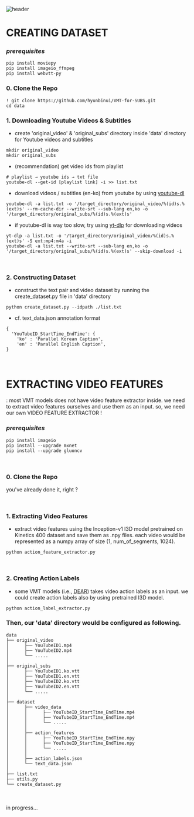 ![header](https://capsule-render.vercel.app/api?type=transparent&height=200&section=header&text=VMT%20for%20SUBS&fontSize=80&fontColor=345F53)

# CREATING DATASET 
### *prerequisites*
```
pip install moviepy
pip install imageio_ffmpeg
pip install webvtt-py
```
### 0. Clone the Repo
```
! git clone https://github.com/hyunbinui/VMT-for-SUBS.git
cd data
```
### 1. Downloading Youtube Videos & Subtitles
- create 'original_video' & 'original_subs' directory inside 'data' directory for Youtube videos and subtitles
```
mkdir original_video
mkdir original_subs
```
- (recommendation) get video ids from playlist
```
# playlist → youtube ids → txt file
youtube-dl --get-id [playlist link] -i >> list.txt
```
- download videos / subtitles (en-ko) from youtube by using [youtube-dl](https://github.com/ytdl-org/youtube-dl)

```
youtube-dl -a list.txt -o '/target_directory/original_video/%(id)s.%(ext)s' --rm-cache-dir --write-srt --sub-lang en,ko -o '/target_directory/original_subs/%(id)s.%(ext)s'
```

- if youtube-dl is way too slow, try using [yt-dlp](https://github.com/yt-dlp/yt-dlp) for downloading videos

```
yt-dlp -a list.txt -o '/target_directory/original_video/%(id)s.%(ext)s' -S ext:mp4:m4a -i
youtube-dl -a list.txt --write-srt --sub-lang en,ko -o '/target_directory/original_subs/%(id)s.%(ext)s' --skip-download -i 
```
<br>

### 2. Constructing Dataset
- construct the text pair and video dataset by running the create_dataset.py file in 'data' directory
```
python create_dataset.py --idpath ./list.txt
```
- cf. text_data.json annotation format
```
{
  'YouTubeID_StartTime_EndTime': {
    'ko' : 'Parallel Korean Caption',
    'en' : 'Parallel English Caption',
}
```
<br>

# EXTRACTING VIDEO FEATURES 
: most VMT models does not have video feature extractor inside. we need to extract video features ourselves and use them as an input.
so, we need our own VIDEO FEATURE EXTRACTOR !

### *prerequisites*
```
pip install imageio
pip install --upgrade mxnet
pip install --upgrade gluoncv
```
<br>

### 0. Clone the Repo
you've already done it, right ? 

<br>

### 1. Extracting Video Features
- extract video features using the Inception-v1 I3D model pretrained on Kinetics 400 dataset and save them as .npy files. each video would be represented as a numpy array of size (1, num_of_segments, 1024).
```
python action_feature_extractor.py
```
<br>

### 2. Creating Action Labels
- some VMT models (i.e., [DEAR](https://www.sciencedirect.com/science/article/abs/pii/S0950705122002684)) takes video action labels as an input. we could create action labels also by using pretrained I3D model.
```
python action_label_extractor.py
```
### Then, our 'data' directory would be configured as following.
```
data
├── original_video 
│      ├── YouTubeID1.mp4
│      ├── YouTubeID2.mp4
│      └── .....  
│
├── original_subs
│      ├── YouTubeID1.ko.vtt
│      ├── YouTubeID1.en.vtt
│      ├── YouTubeID2.ko.vtt
│      ├── YouTubeID2.en.vtt
│      └── .....  
│
├── dataset
│      ├── video_data
│      │      ├── YouTubeID_StartTime_EndTime.mp4
│      │      ├── YouTubeID_StartTime_EndTime.mp4
│      │      └── .....
│      │
│      ├── action_features
│      │      ├── YouTubeID_StartTime_EndTime.npy
│      │      ├── YouTubeID_StartTime_EndTime.npy
│      │      └── .....
│      │
│      ├── action_labels.json
│      └── text_data.json
│
├── list.txt
├── utils.py
└── create_dataset.py
```
<br>
<br>
in progress...


